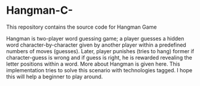 # Hangman-C-
This repository contains the source code for Hangman Game

Hangman is two-player word guessing game; a player guesses a hidden word character-by-character given by another player within a predefined numbers of moves (guesses). Later, player punishes (tries to hang) former if character-guess is wrong and if guess is right, he is rewarded revealing the letter positions within a word. More about Hangman is given here. This implementation tries to solve this scenario with technologies tagged. I hope this will help a beginner to play around.

